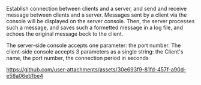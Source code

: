 Establish connection between clients and a server, and send and receive message between clients and a server.
Messages sent by a client via the console will be displayed on the server console.
Then, the server processes such a message, and saves such a formetted message in a log file, and echoes the original message beck to the client.

The server-side console accepts one parameter: the port number.
The client-side console accepts 3 parameters as a single string: the Client's name, the port number, the connection period in seconds

https://github.com/user-attachments/assets/30e693f9-81fd-457f-a90d-e58a06eb1be4

